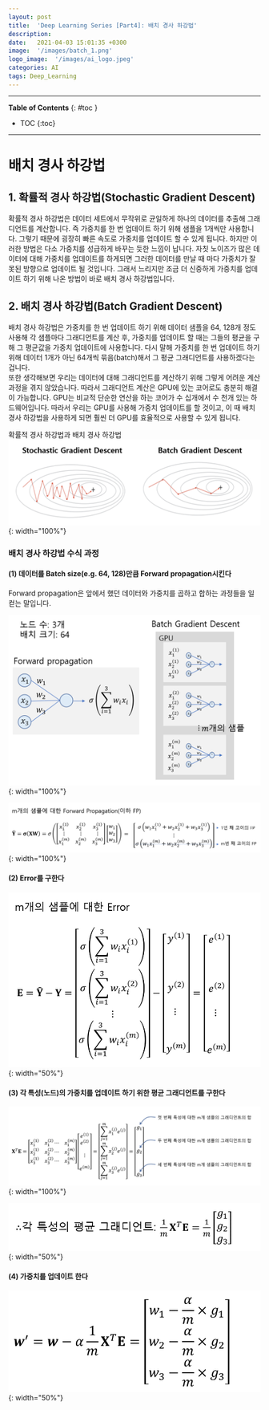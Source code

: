 ```yaml
---
layout: post
title:  'Deep Learning Series [Part4]: 배치 경사 하강법'
description: 
date:   2021-04-03 15:01:35 +0300
image:  '/images/batch_1.png'
logo_image:  '/images/ai_logo.jpeg'
categories: AI
tags: Deep_Learning
---
```

---

**Table of Contents**
{: #toc }
*  TOC
{:toc}

---

# 배치 경사 하강법

## 1. 확률적 경사 하강법(Stochastic Gradient Descent)  
확률적 경사 하강법은 데이터 세트에서 무작위로 균일하게 하나의 데이터를 추출해 그래디언트를 계산합니다. 즉 가중치를 한 번 업데이트 하기 위해 샘플을 1개씩만 사용합니다. 그렇기 때문에 굉장히 빠른 속도로 가중치를 업데이트 할 수 있게 됩니다. 하지만 이러한 방법은 다소 가중치를 성급하게 바꾸는 듯한 느낌이 납니다. 자칫 노이즈가 많은 데이터에 대해 가중치를 업데이트를 하게되면 그러한 데이터를 만날 때 마다 가중치가 잘못된 방향으로 업데이트 될 것입니다. 그래서 느리지만 조금 더 신중하게 가중치를 업데이트 하기 위해 나온 방법이 바로 배치 경사 하강법입니다.

## 2. 배치 경사 하강법(Batch Gradient Descent)  

배치 경사 하강법은 가중치를 한 번 업데이트 하기 위해 데이터 샘플을 64, 128개 정도 사용해 각 샘플마다 그래디언트를 계산 후, 가중치를 업데이트 할 때는 그들의 평균을 구해 그 평균값을 가중치 업데이트에 사용합니다. 다시 말해 가중치를 한 번 업데이트 하기 위해 데이터 1개가 아닌 64개씩 묶음(batch)해서 그 평균 그래디언트를 사용하겠다는 겁니다.  
또한 생각해보면 우리는 데이터에 대해 그래디언트를 계산하기 위해 그렇게 어려운 계산 과정을 겪지 않았습니다. 따라서 그래디언트 계산은 GPU에 있는 코어로도 충분히 해결이 가능합니다. GPU는 비교적 단순한 연산을 하는 코어가 수 십개에서 수 천개 있는 하드웨어입니다. 따라서 우리는 GPU를 사용해 가중치 업데이트를 할 것이고, 이 때 배치 경사 하강법을 사용하게 되면 훨씬 더 GPU를 효율적으로 사용할 수 있게 됩니다.  



확률적 경사 하강법과 배치 경사 하강법    
![](/images/sgd_bgd.png){: width="100%"}


### 배치 경사 하강법 수식 과정

#### (1) 데이터를 Batch size(e.g. 64, 128)만큼 Forward propagation시킨다  
Forward propagation은 앞에서 했던 데이터와 가중치를 곱하고 합하는 과정들을 일컫는 말입니다.  

![](/images/batch_1.png){: width="100%"}  

![](/images/batch_2.png){: width="100%"}  

#### (2) Error를 구한다  

![](/images/batch_3.png){: width="50%"}  


#### (3) 각 특성(노드)의 가중치를 업데이트 하기 위한 평균 그래디언트를 구한다  

![](/images/batch_4.png){: width="100%"}  

![](/images/batch_5.png){: width="50%"}  

#### (4) 가중치를 업데이트 한다  

![](/images/batch_6.png){: width="50%"}  